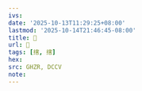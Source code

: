```yaml
---
ivs:
date: '2025-10-13T11:29:25+08:00'
lastmod: '2025-10-14T21:46:45-08:00'
title: 󰡛
url: 󰡛
tags: [搳, 搳]
hex: 
src: GHZR, DCCV
note:
---
```

